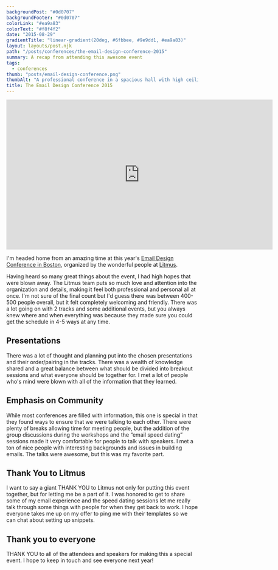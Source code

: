 ```yaml
---
backgroundPost: "#0d0707"
backgroundFooter: "#0d0707"
colorLink: "#ea9a83"
colorText: "#f8f4f2"
date: "2015-08-29"
gradientTitle: "linear-gradient(20deg, #6fbbee, #9e9dd1, #ea9a83)"
layout: layouts/post.njk
path: "/posts/conferences/the-email-design-conference-2015"
summary: A recap from attending this awesome event
tags:
  - conferences
thumb: "posts/email-design-conference.png"
thumbAlt: "A professional conference in a spacious hall with high ceilings and large windows letting in ample natural light. The hall is filled with rows of chairs, facing a stage with a podium and a screen. The stage is adorned with elegant decorations and banners with the logos of various companies and organizations sponsoring the event. On the stage, a speaker is delivering an engaging talk, holding a microphone and using a laser pointer to highlight key points on the projected slides. The audience members, dressed in casual attire, are taking notes on their tablets and laptops, engaged and attentive. The atmosphere is serious yet vibrant, with a sense of shared enthusiasm and intellectual curiosity permeating the space. The composition emphasizes the grandeur of the hall, with the rows of chairs converging towards the stage, creating a sense of focus and direction. The color palette is subdued, with shades of blue, gray, and black predominating, lending an air of professionalism and sophistication. The image is shot with a Canon EOS R6 camera, using a Canon EF 24-70mm f/2.8L II USM lens at 50mm, ISO 400, f/4.0, 1/125s, --v 5 --ar 3:2"
title: The Email Design Conference 2015
---
```


<iframe src="https://player.vimeo.com/video/137720165?color=b51f24&amp;byline=0" width="700" height="394" frameborder="0" webkitallowfullscreen="" mozallowfullscreen="" allowfullscreen=""></iframe>

I'm headed home from an amazing time at this year's [Email Design Conference in Boston](https://litmus.com/conference/boston), organized by the wonderful people at [Litmus](https://litmus.com).

Having heard so many great things about the event, I had high hopes that were blown away. The Litmus team puts so much love and attention into the organization and details, making it feel both professional and personal all at once. I'm not sure of the final count but I'd guess there was between 400-500 people overall, but it felt completely welcoming and friendly. There was a lot going on with 2 tracks and some additional events, but you always knew where and when everything was because they made sure you could get the schedule in 4-5 ways at any time.

## Presentations

There was a lot of thought and planning put into the chosen presentations and their order/pairing in the tracks. There was a wealth of knowledge shared and a great balance between what should be divided into breakout sessions and what everyone should be together for. I met a lot of people who's mind were blown with all of the information that they learned.

## Emphasis on Community

While most conferences are filled with information, this one is special in that they found ways to ensure that we were talking to each other. There were plenty of breaks allowing time for meeting people, but the addition of the group discussions during the workshops and the “email speed dating” sessions made it very comfortable for people to talk with speakers. I met a ton of nice people with interesting backgrounds and issues in building emails. The talks were awesome, but this was my favorite part.

## Thank You to Litmus

I want to say a giant THANK YOU to Litmus not only for putting this event together, but for letting me be a part of it. I was honored to get to share some of my email experience and the speed dating sessions let me really talk through some things with people for when they get back to work. I hope everyone takes me up on my offer to ping me with their templates so we can chat about setting up snippets.

## Thank you to everyone

THANK YOU to all of the attendees and speakers for making this a special event. I hope to keep in touch and see everyone next year!
